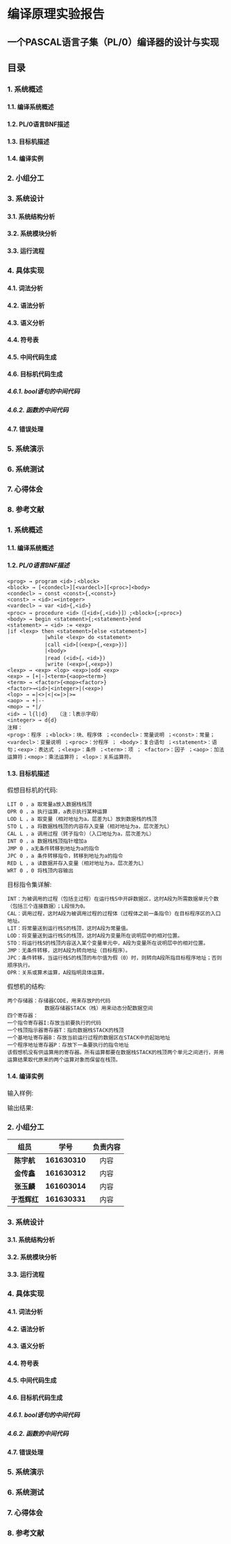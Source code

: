 # **编译原理实验报告**

## **一个PASCAL语言子集（PL/0）编译器的设计与实现**

## **目录**

### 1. **系统概述**

#### 1.1. 编译系统概述

#### 1.2. PL/0语言BNF描述

#### 1.3. 目标机描述

#### 1.4. 编译实例

### 2. **小组分工**

### 3. **系统设计**

#### 3.1. 系统结构分析

#### 3.2. 系统模块分析

#### 3.3. 运行流程

### 4. **具体实现**

#### 4.1. 词法分析

#### 4.2. 语法分析

#### 4.3. 语义分析

#### 4.4. 符号表

#### 4.5. 中间代码生成

#### 4.6. 目标机代码生成

##### 4.6.1. bool语句的中间代码

##### 4.6.2. 函数的中间代码

#### 4.7. 错误处理

### 5. **系统演示**

### 6. **系统测试**

### 7. **心得体会**

### 8. **参考文献**

### 1. 系统概述



#### 1.1. **编译系统概述**

#### 1.2. *PL/0语言BNF描述*

    <prog> → program <id>；<block>
    <block> → [<condecl>][<vardecl>][<proc>]<body>
    <condecl> → const <const>{,<const>}
    <const> → <id>:=<integer>
    <vardecl> → var <id>{,<id>}
    <proc> → procedure <id>（[<id>{,<id>}]）;<block>{;<proc>}
    <body> → begin <statement>{;<statement>}end
    <statement> → <id> := <exp>               
    |if <lexp> then <statement>[else <statement>]
                |while <lexp> do <statement>
                |call <id>[（<exp>{,<exp>}）]
                |<body>
                |read (<id>{，<id>})
                |write (<exp>{,<exp>})
    <lexp> → <exp> <lop> <exp>|odd <exp>
    <exp> → [+|-]<term>{<aop><term>}
    <term> → <factor>{<mop><factor>}
    <factor>→<id>|<integer>|(<exp>)
    <lop> → =|<>|<|<=|>|>=
    <aop> → +|-·
    <mop> → *|/
    <id> → l{l|d}   （注：l表示字母）
    <integer> → d{d}
    注释：
    <prog>：程序 ；<block>：块、程序体 ；<condecl>：常量说明 ；<const>：常量；<vardecl>：变量说明 ；<proc>：分程序 ； <body>：复合语句 ；<statement>：语句；<exp>：表达式 ；<lexp>：条件 ；<term>：项 ； <factor>：因子 ；<aop>：加法运算符；<mop>：乘法运算符； <lop>：关系运算符。

#### 1.3. 目标机描述

假想目标机的代码:

    LIT 0 ，a 取常量a放入数据栈栈顶
    OPR 0 ，a 执行运算，a表示执行某种运算
    LOD L ，a 取变量（相对地址为a，层差为L）放到数据栈的栈顶
    STO L ，a 将数据栈栈顶的内容存入变量（相对地址为a，层次差为L）
    CAL L ，a 调用过程（转子指令）（入口地址为a，层次差为L）
    INT 0 ，a 数据栈栈顶指针增加a
    JMP 0 ，a无条件转移到地址为a的指令
    JPC 0 ，a 条件转移指令，转移到地址为a的指令
    RED L ，a 读数据并存入变量（相对地址为a，层次差为L）
    WRT 0 ，0 将栈顶内容输出

目标指令集详解:

    INT：为被调用的过程（包括主过程）在运行栈S中开辟数据区，这时A段为所需数据单元个数（包括三个连接数据）；L段恒为0。
    CAL：调用过程，这时A段为被调用过程的过程体（过程体之前一条指令）在目标程序区的入口地址。
    LIT：将常量送到运行栈S的栈顶，这时A段为常量值。
    LOD：将变量送到运行栈S的栈顶，这时A段为变量所在说明层中的相对位置。
    STO：将运行栈S的栈顶内容送入某个变量单元中，A段为变量所在说明层中的相对位置。
    JMP：无条件转移，这时A段为转向地址（目标程序）。
    JPC：条件转移，当运行栈S的栈顶的布尔值为假（0）时，则转向A段所指目标程序地址；否则顺序执行。
    OPR：关系或算术运算，A段指明具体运算。

假想机的结构:

    两个存储器：存储器CODE，用来存放P的代码
                数据存储器STACK（栈）用来动态分配数据空间
    四个寄存器：
    一个指令寄存器I:存放当前要执行的代码
    一个栈顶指示器寄存器T：指向数据栈STACK的栈顶
    一个基地址寄存器B：存放当前运行过程的数据区在STACK中的起始地址
    一个程序地址寄存器P：存放下一条要执行的指令地址
    该假想机没有供运算用的寄存器。所有运算都要在数据栈STACK的栈顶两个单元之间进行，并用运算结果取代原来的两个运算对象而保留在栈顶。

#### 1.4. 编译实例

输入样例:

输出结果:

### 2. **小组分工**

| 组员 | 学号 | 负责内容 |
|:------:|:-------:|:-------:|
|**陈宇航**|**161630310**|内容|
|**金传鑫**|**161630312**|内容|
|**张玉麟**|**161603014**|内容|
|**于湉辉红**|**161630331**|内容|
### 3. **系统设计**



#### 3.1. 系统结构分析

#### 3.2. 系统模块分析

#### 3.3. 运行流程

### 4. **具体实现**

#### 4.1. 词法分析

#### 4.2. 语法分析

#### 4.3. 语义分析

#### 4.4. 符号表

#### 4.5. 中间代码生成

#### 4.6. 目标机代码生成

##### 4.6.1. bool语句的中间代码

##### 4.6.2. 函数的中间代码

#### 4.7. 错误处理

### 5. **系统演示**

### 6. **系统测试**

### 7. **心得体会**

### 8. **参考文献**
